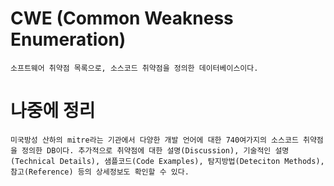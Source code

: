 # CWE (Common Weakness Enumeration)

    소프트웨어 취약점 목록으로, 소스코드 취약점을 정의한 데이터베이스이다.


# 나중에 정리


    미국방성 산하의 mitre라는 기관에서 다양한 개발 언어에 대한 740여가지의 소스코드 취약점을 정의한 DB이다. 추가적으로 취약점에 대한 설명(Discussion), 기술적인 설명(Technical Details), 샘플코드(Code Examples), 탐지방법(Deteciton Methods), 참고(Reference) 등의 상세정보도 확인할 수 있다.
